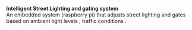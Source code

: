 **Intelligent Street Lighting and gating system**
<br>
An embedded system (raspberry pi)  that adjusts street lighting and gates based on ambient light levels , traffic conditions .
